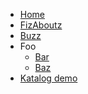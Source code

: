 <!-- TODO: Complete with your own sidebar structure and enable sidebar in index.html - or delete this file. -->
- [Home](/#docsifyjs-template)
- [FizAboutz]()
- [Buzz]()
- Foo
    * [Bar]()
    * [Baz]()
- [Katalog demo](/demo/)
    <!-- * [demo rozdz 2](/demo/#rozdzial-2)
    * [demo rozdz 3](/demo/#rozdzial-3) -->

